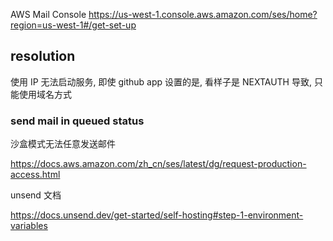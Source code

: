 

AWS Mail Console
https://us-west-1.console.aws.amazon.com/ses/home?region=us-west-1#/get-set-up


## resolution


使用 IP 无法启动服务, 即使 github app 设置的是, 看样子是 NEXTAUTH 导致, 只能使用域名方式

### send mail in queued status 
沙盒模式无法任意发送邮件

https://docs.aws.amazon.com/zh_cn/ses/latest/dg/request-production-access.html



unsend 文档

https://docs.unsend.dev/get-started/self-hosting#step-1-environment-variables